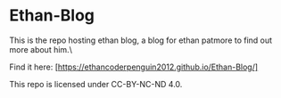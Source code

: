 # Ethan-Blog
This is the repo hosting ethan blog, a blog for ethan patmore to find out more about him.\


Find it here: [https://ethancoderpenguin2012.github.io/Ethan-Blog/]







This repo is licensed under CC-BY-NC-ND 4.0.
